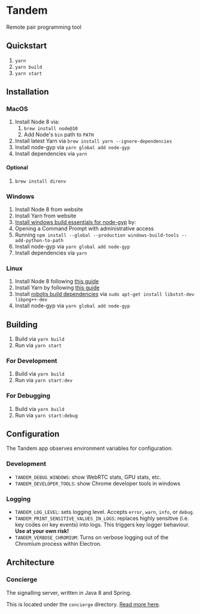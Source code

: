 # Tandem

Remote pair programming tool


## Quickstart

1. `yarn`
1. `yarn build`
1. `yarn start`


## Installation

### MacOS

1. Install Node 8 via:
    1. `brew install node@10`
    1. Add Node's `bin` path to `PATH`
1. Install latest Yarn via `brew install yarn --ignore-dependencies`
1. Install node-gyp via `yarn global add node-gyp`
1. Install dependencies via `yarn`

#### Optional

1. `brew install direnv`

### Windows

1. Install Node 8 from website
1. Install Yarn from website
1. [Install windows build essentials for node-gyp](https://github.com/nodejs/node-gyp#option-1) by:
  1. Opening a Command Prompt with administrative access
  1. Running `npm install --global --production windows-build-tools --add-python-to-path`
1. Install node-gyp via `yarn global add node-gyp`
1. Install dependencies via `yarn`

### Linux

1. Install Node 8 following [this guide](https://nodejs.org/en/download/package-manager/#debian-and-ubuntu-based-linux-distributions)
1. Install Yarn by following [this guide](https://yarnpkg.com/lang/en/docs/install/#linux-tab)
1. Install [robotjs build dependencies](https://github.com/octalmage/robotjs#building) via `sudo apt-get install libxtst-dev libpng++-dev`
1. Install node-gyp via `yarn global add node-gyp`


## Building

1. Build via `yarn build`
1. Run via `yarn start`

### For Development

1. Build via `yarn build`
1. Run via `yarn start:dev`

### For Debugging

1. Build via `yarn build`
1. Run via `yarn start:debug`


## Configuration

The Tandem app observes environment variables for configuration.

### Development

- `TANDEM_DEBUG_WINDOWS`: show WebRTC stats, GPU stats, etc.
- `TANDEM_DEVELOPER_TOOLS`: show Chrome developer tools in windows

### Logging

- `TANDEM_LOG_LEVEL`: sets logging level. Accepts `error`, `warn`, `info`, or `debug`.
- `TANDEM_PRINT_SENSITIVE_VALUES_IN_LOGS`: replaces highly sensitive (i.e. key codes on key events) into logs. This triggers key logger behaviour. **Use at your own risk!**
- `TANDEM_VERBOSE_CHROMIUM`: Turns on verbose logging out of the Chromium process within Electron.


## Architecture

### Concierge

The signalling server, written in Java 8 and Spring.

This is located under the `concierge` directory. [Read more here](concierge/README.md).
